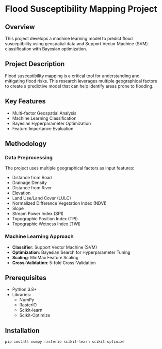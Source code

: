 # Flood Susceptibility Mapping Project

## Overview
This project develops a machine learning model to predict flood susceptibility using geospatial data and Support Vector Machine (SVM) classification with Bayesian optimization.

## Project Description
Flood susceptibility mapping is a critical tool for understanding and mitigating flood risks. This research leverages multiple geographical factors to create a predictive model that can help identify areas prone to flooding.

## Key Features
- Multi-factor Geospatial Analysis
- Machine Learning Classification
- Bayesian Hyperparameter Optimization
- Feature Importance Evaluation

## Methodology

### Data Preprocessing
The project uses multiple geographical factors as input features:
- Distance from Road
- Drainage Density
- Distance from River
- Elevation
- Land Use/Land Cover (LULC)
- Normalized Difference Vegetation Index (NDVI)
- Slope
- Stream Power Index (SPI)
- Topographic Position Index (TPI)
- Topographic Wetness Index (TWI)

### Machine Learning Approach
- **Classifier**: Support Vector Machine (SVM)
- **Optimization**: Bayesian Search for Hyperparameter Tuning
- **Scaling**: MinMax Feature Scaling
- **Cross-Validation**: 5-fold Cross-Validation

## Prerequisites
- Python 3.8+
- Libraries:
  - NumPy
  - RasterIO
  - Scikit-learn
  - Scikit-Optimize

## Installation
```bash
pip install numpy rasterio scikit-learn scikit-optimize
